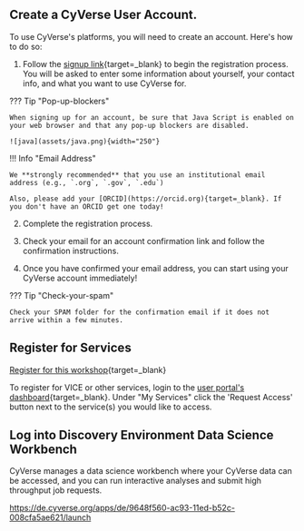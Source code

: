 ## Create a CyVerse User Account.

To use CyVerse's platforms, you will need to create an account. Here's how to do so:

1. Follow the [signup link](https://user.cyverse.org/register){target=_blank} to begin the registration process. You will be asked to enter some information about yourself, your contact info, and what you want to use CyVerse for.

??? Tip "Pop-up-blockers"

	When signing up for an account, be sure that Java Script is enabled on your web browser and that any pop-up blockers are disabled.

	![java](assets/java.png){width="250"}

!!! Info "Email Address"
    
    We **strongly recommended** that you use an institutional email address (e.g., `.org`, `.gov`, `.edu`)  
    
    Also, please add your [ORCID](https://orcid.org){target=_blank}. If you don't have an ORCID get one today!

2.  Complete the registration process.

3.  Check your email for an account confirmation link and follow the confirmation instructions.

4. Once you have confirmed your email address, you can start using your CyVerse account immediately!

??? Tip "Check-your-spam"

	Check your SPAM folder for the confirmation email if it does not arrive within a few minutes.


## Register for Services

[Register for this workshop](https://user.cyverse.org/workshops/124){target=_blank}

To register for VICE or other services, login to the [user portal's dashboard](<https://user.cyverse.org/dashboard>){target=_blank}. Under "My Services" click the 'Request Access' button next to the service(s) you would like to access. 

## Log into Discovery Environment Data Science Workbench

CyVerse manages a data science workbench where your CyVerse data can be accessed, and you can run interactive analyses and submit high throughput job requests. 

https://de.cyverse.org/apps/de/9648f560-ac93-11ed-b52c-008cfa5ae621/launch